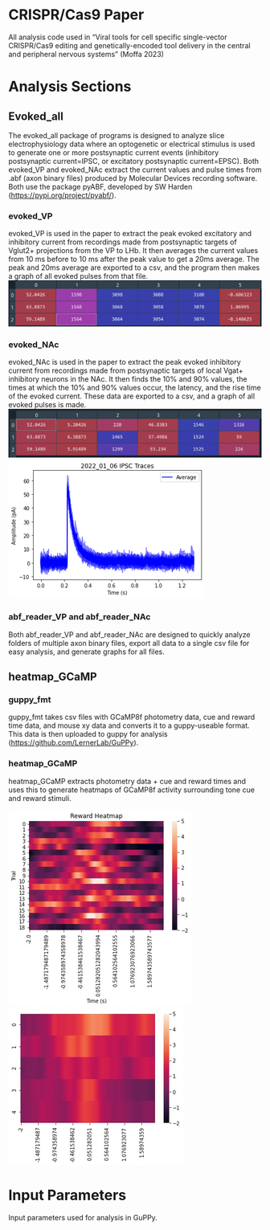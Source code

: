 # CRISPR/Cas9 Paper
 All analysis code used in “Viral tools for cell specific single-vector CRISPR/Cas9 editing and genetically-encoded tool delivery in the central and peripheral nervous systems” (Moffa 2023)

# Analysis Sections
## Evoked_all
The evoked_all package of programs is designed to analyze slice electrophysiology data where an optogenetic or electrical stimulus is used to generate one or more postsynaptic current events (inhibitory postsynaptic current=IPSC, or excitatory postsynaptic current=EPSC). Both evoked_VP and evoked_NAc extract the current values and pulse times from .abf (axon binary files) produced by Molecular Devices recording software. Both use the package pyABF, developed by SW Harden (https://pypi.org/project/pyabf/).
### evoked_VP
evoked_VP is used in the paper to extract the peak evoked excitatory and inhibitory current from recordings made from postsynaptic targets of Vglut2+ projections from the VP to LHb. It then averages the current values from 10 ms before to 10 ms after the peak value to get a 20ms average. The peak and 20ms average are exported to a csv, and the program then makes a graph of all evoked pulses from that file.
![summary output from evoked_VP where column 0=maximum evoked current, column 1=time after pulse where maximum evoked current occurs, column 2=time after sweep onset where maximum evoked current occurs, column 3=10 ms before maximum evoked current, column 4=10 ms after maximum evoked current, column 5=20 ms average evoked current.](image-1.png)
### evoked_NAc
evoked_NAc is used in the paper to extract the peak evoked inhibitory current from recordings made from postsynaptic targets of local Vgat+ inhibitory neurons in the NAc. It then finds the 10% and 90% values, the times at which the 10% and 90% values occur, the latency, and the rise time of the evoked current. These data are exported to a csv, and a graph of all evoked pulses is made.
![summary output from evoked_NAc where column 0=maximum evoked current, column 1=10% of max current, column 2=time after pulse onset where 10% value occurs, column 3=90% max current, column 4=time after pulse onset where 90% value occurs, column 5=rise time (90%-10% times).](image-2.png)
![Traces of evoked inhibitory postsynaptic currents generated by the evoked_NAc program](image.png)
### abf_reader_VP and abf_reader_NAc
Both abf_reader_VP and abf_reader_NAc are designed to quickly analyze folders of multiple axon binary files, export all data to a single csv file for easy analysis, and generate graphs for all files.
## heatmap_GCaMP
### guppy_fmt
guppy_fmt takes csv files with GCaMP8f photometry data, cue and reward time data, and mouse xy data and converts it to a guppy-useable format. This data is then uploaded to guppy for analysis (https://github.com/LernerLab/GuPPy).
### heatmap_GCaMP
heatmap_GCaMP extracts photometry data + cue and reward times and uses this to generate heatmaps of GCaMP8f activity surrounding tone cue and reward stimuli.


![Example heatmap for all reward trials for one subject on one trial day.](image-3.png) ![Example heatmap for one subject dispaying average reward GCaMP8f response across all trial days.](image-4.png)
# Input Parameters
Input parameters used for analysis in GuPPy.
